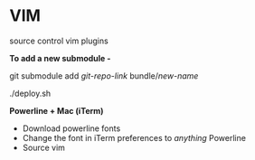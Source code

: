 # VIM
source control vim plugins

**To add a new submodule -**

git submodule add *git-repo-link* bundle/*new-name*

./deploy.sh

**Powerline + Mac (iTerm)**

 * Download powerline fonts
 * Change the font in iTerm preferences to *anything* Powerline
 * Source vim



